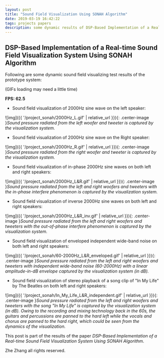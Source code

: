 ```yaml
---
layout: post
title: "Sound Field Visualization Using SONAH Algorithm"
date: 2019-03-19 16:42:22
tags: projects papers
description: some dynamic results of DSP-Based Implementation of a Real-time Sound Field Visualization System Using SONAH Algorithm
---
```


## DSP-Based Implementation of a Real-time Sound Field Visualization System Using SONAH Algorithm



Following are some dynamic sound field visualizing test results of the prototype system:

(GIFs loading may need a little time)

**FPS: 62.5**

- Sound field visualization of 2000Hz sine wave on the left speaker:
 
![img]({{ '/project_sonah/2000Hz_L.gif' | relative_url }}){: .center-image }*Sound pressure radiated from the left woofer and tweeter is captured by the visualization system.*



- Sound field visualization of 2000Hz sine wave on the Right speaker:
 
![img]({{ '/project_sonah/2000Hz_R.gif' | relative_url }}){: .center-image }*Sound pressure radiated from the right woofer and tweeter is captured by the visualization system.*



- Sound field visualization of in-phase 2000Hz sine waves on both left and right speakers:
 
![img]({{ '/project_sonah/2000Hz_L&R.gif' | relative_url }}){: .center-image }*Sound pressure radiated from the left and right woofers and tweeters with the in-phase interfere phenomenon is captured by the visualization system.*



- Sound field visualization of inverse 2000Hz sine waves on both left and right speakers:
 
![img]({{ '/project_sonah/2000Hz_L&R_inv.gif' | relative_url }}){: .center-image }*Sound pressure radiated from the left and right woofers and tweeters with the out-of-phase interfere phenomenon is captured by the visualization system.*



- Sound field visualization of enveloped independent wide-band noise on both left and right speakers:
 
![img]({{ '/project_sonah/60-2000Hz_L&R_enveloped.gif' | relative_url }}){: .center-image }*Sound pressure radiated from the left and right woofers and tweeters with independent wide-band noise (60-2000Hz) with a linear amplitude-in-dB envelope captured by the visualization system (in dB).*



- Sound field visualization of stereo playback of a song clip of "In My Life" by The Beatles on both left and right speakers:
 
![img]({{ '/project_sonah/In_My_Life_L&R_independent.gif' | relative_url }}){: .center-image }*Sound pressure radiated from the left and right woofers and tweeters with the song "In My Life" is captured by the visualization system (in dB). Owing to the recording and mixing technology back in the 60s, the guitars and percussions are panned to the hard left while the vocals and chorus are panned to the hard right, which could be seen from the dynamics of the visualization.*

This post is part of the results of the paper *DSP-Based Implementation of a Real-time Sound Field Visualization System Using SONAH Algorithm*.

Zhe Zhang all rights reserved.